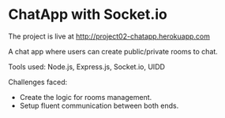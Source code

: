 # ChatApp with Socket.io

The project is live at http://project02-chatapp.herokuapp.com

A chat app where users can create public/private rooms to chat.

Tools used: Node.js, Express.js, Socket.io, UIDD

Challenges faced:
- Create the logic for rooms management.
- Setup fluent communication between both ends.